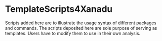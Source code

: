 # TemplateScripts4Xanadu
Scripts added here are to illustrate the usage syntax of different packages and commands.  The scripts deposited here are sole purpose of serving as templates.  Users have to modify them to use in their own analysis.  

